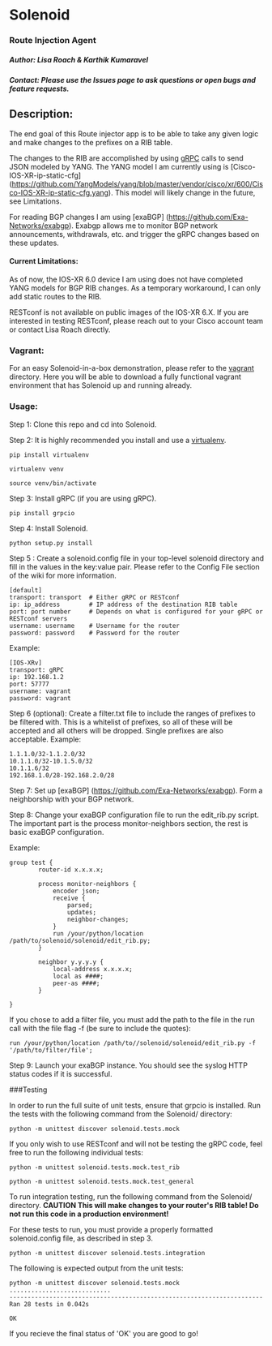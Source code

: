 # Solenoid
### Route Injection Agent

##### Author: Lisa Roach & Karthik Kumaravel
##### Contact: Please use the Issues page to ask questions or open bugs and feature requests. 


## Description:

The end goal of this Route injector app is to be able to take any given logic and
make changes to the prefixes on a RIB table.

The changes to the RIB are accomplished by using [gRPC](http://www.grpc.io/) calls to send JSON modeled by YANG. The YANG model I am currently using is [Cisco-IOS-XR-ip-static-cfg] (https://github.com/YangModels/yang/blob/master/vendor/cisco/xr/600/Cisco-IOS-XR-ip-static-cfg.yang). This model will likely change in the future, see Limitations.

For reading BGP changes I am using [exaBGP] (https://github.com/Exa-Networks/exabgp). Exabgp allows me to monitor BGP network announcements, withdrawals, etc. and trigger the gRPC changes based on these updates. 


#### Current Limitations:

As of now, the IOS-XR 6.0 device I am using does not have completed YANG models
for BGP RIB changes. As a temporary workaround, I can only add static routes
to the RIB.


RESTconf is not available on public images of the IOS-XR 6.X. If you are interested in testing RESTconf, please reach out to your Cisco account team or contact Lisa Roach directly.

### Vagrant:

For an easy Solenoid-in-a-box demonstration, please refer to the [vagrant](https://cto-github.cisco.com/lisroach/Solenoid/tree/master/vagrant) directory. Here you will be able to download a fully functional vagrant environment that has Solenoid up and running already. 

### Usage:

Step 1: Clone this repo and cd into Solenoid.

Step 2: It is highly recommended you install and use a [virtualenv](https://virtualenv.pypa.io/en/stable/).

```
pip install virtualenv

virtualenv venv

source venv/bin/activate
```

Step 3: Install gRPC (if you are using gRPC).

`pip install grpcio`

Step 4: Install Solenoid.

```python setup.py install```

Step 5 : Create a solenoid.config file in your top-level solenoid directory and fill in the values in the key:value pair. Please refer to the Config File section of the wiki for more information.

```
[default]
transport: transport  # Either gRPC or RESTconf
ip: ip_address        # IP address of the destination RIB table
port: port number     # Depends on what is configured for your gRPC or RESTconf servers
username: username    # Username for the router
password: password    # Password for the router
```

Example:

```
[IOS-XRv]
transport: gRPC
ip: 192.168.1.2
port: 57777
username: vagrant
password: vagrant
```

Step 6 (optional): Create a filter.txt file to include the ranges of prefixes to be filtered with. This is a whitelist of prefixes, so all of these will be accepted and all others will be dropped. Single prefixes are also acceptable. Example:

```
1.1.1.0/32-1.1.2.0/32
10.1.1.0/32-10.1.5.0/32
10.1.1.6/32
192.168.1.0/28-192.168.2.0/28
```

Step 7: Set up [exaBGP] (https://github.com/Exa-Networks/exabgp). Form a neighborship with your BGP network.

Step 8: Change your exaBGP configuration file to run the edit_rib.py script. The important part is the process monitor-neighbors section, the rest is basic exaBGP configuration.


Example:

```
group test {
        router-id x.x.x.x;

        process monitor-neighbors {
            encoder json;
            receive {
                parsed;
                updates;
                neighbor-changes;
            }
            run /your/python/location /path/to/solenoid/solenoid/edit_rib.py;
        }

        neighbor y.y.y.y {
            local-address x.x.x.x;
            local as ####;
            peer-as ####;
        }

}

```

If you chose to add a filter file, you must add the path to the file in the run call with the file flag -f (be sure to include the quotes):

```
run /your/python/location /path/to//solenoid/solenoid/edit_rib.py -f '/path/to/filter/file';
```

Step 9: Launch your exaBGP instance. You should see the syslog HTTP status codes if it is successful.

###Testing

In order to run the full suite of unit tests, ensure that grpcio is installed. Run the tests with the following command from the Solenoid/ directory:

```
python -m unittest discover solenoid.tests.mock
```

If you only wish to use RESTconf and will not be testing the gRPC code, feel free to run the following individual tests:

```
python -m unittest solenoid.tests.mock.test_rib

python -m unittest solenoid.tests.mock.test_general
```

To run integration testing, run the following command from the Solenoid/ directory. **CAUTION This will make changes to your router's RIB table! Do not run this code in a production environment!**

For these tests to run, you must provide a properly formatted solenoid.config file, as described in step 3.

```
python -m unittest discover solenoid.tests.integration
```

The following is expected output from the unit tests:

```
python -m unittest discover solenoid.tests.mock
............................
----------------------------------------------------------------------
Ran 28 tests in 0.042s

OK
```

If you recieve the final status of 'OK' you are good to go!


